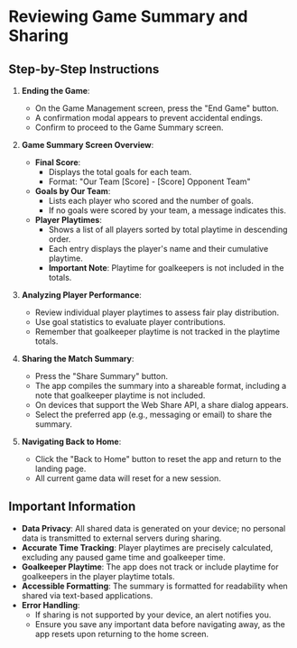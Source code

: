 # Reviewing Game Summary and Sharing

## Step-by-Step Instructions

1. **Ending the Game**:
   - On the Game Management screen, press the "End Game" button.
   - A confirmation modal appears to prevent accidental endings.
   - Confirm to proceed to the Game Summary screen.

2. **Game Summary Screen Overview**:
   - **Final Score**:
     - Displays the total goals for each team.
     - Format: "Our Team [Score] - [Score] Opponent Team"
   - **Goals by Our Team**:
     - Lists each player who scored and the number of goals.
     - If no goals were scored by your team, a message indicates this.
   - **Player Playtimes**:
     - Shows a list of all players sorted by total playtime in descending order.
     - Each entry displays the player's name and their cumulative playtime.
     - **Important Note**: Playtime for goalkeepers is not included in the totals.

3. **Analyzing Player Performance**:
   - Review individual player playtimes to assess fair play distribution.
   - Use goal statistics to evaluate player contributions.
   - Remember that goalkeeper playtime is not tracked in the playtime totals.

4. **Sharing the Match Summary**:
   - Press the "Share Summary" button.
   - The app compiles the summary into a shareable format, including a note that goalkeeper playtime is not included.
   - On devices that support the Web Share API, a share dialog appears.
   - Select the preferred app (e.g., messaging or email) to share the summary.

5. **Navigating Back to Home**:
   - Click the "Back to Home" button to reset the app and return to the landing page.
   - All current game data will reset for a new session.

## Important Information

- **Data Privacy**: All shared data is generated on your device; no personal data is transmitted to external servers during sharing.
- **Accurate Time Tracking**: Player playtimes are precisely calculated, excluding any paused game time and goalkeeper time.
- **Goalkeeper Playtime**: The app does not track or include playtime for goalkeepers in the player playtime totals.
- **Accessible Formatting**: The summary is formatted for readability when shared via text-based applications.
- **Error Handling**:
  - If sharing is not supported by your device, an alert notifies you.
  - Ensure you save any important data before navigating away, as the app resets upon returning to the home screen.